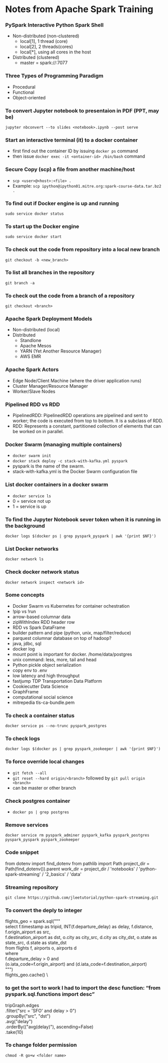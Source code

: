 # Notes from Apache Spark Training
### PySpark Interactive Python Spark Shell
- Non-distributed (non-clustered)
    - local[1], 1 thread (core) 
    - local[2], 2 threads(cores)
    - local[*], using all cores in the host
- Distributed (clustered)
    - master = spark://<host>:7077 
    
### Three Types of Programming Paradigm
- Procedural
- Functional 
- Object-oriented
### To convert Jupyter notebook to presentaion in PDF (PPT, may be)
`jupyter nbconvert --to slides <notebook>.ipynb --post serve`
### Start an interactive terminal (it) to a docker container
- first find out the container ID by issuing `docker ps` command
- then issue `docker exec -it <ontainer-id> /bin/bash` command
### Secure Copy  (scp) a file from another machine/host
- `scp <user>@<host>:<file> .`
- Example: `scp ipython@ipython01.mitre.org:spark-course-data.tar.bz2 .`
### To find out if Docker engine is up and running
`sudo service docker status`
### To start up the Docker engine
`sudo service docker start`
### To check out the code from repository into a local new branch
`git checkout -b <new_branch>`
### To list all branches in the repository
`git branch -a`
### To check out the code from a branch of a repository
`git checkout <branch>`
### Apache Spark Deployment Models 
- Non-distributed (local)
- Distributed 
    - Standlone 
    - Apache Mesos 
    - YARN (Yet Another Resource Manager)
    - AWS EMR
### Apache Spark Actors
- Edge Node/Client Machine (where the driver application runs)
- Cluster Manager/Resource Manager 
- Worker/Slave Nodes
### Pipelined RDD vs RDD
- PipelinedRDD: PipelinedRDD operations are pipelined and sent to worker; the code is executed from top to bottom. It is a subclass of RDD.
- RDD: Represents a constant, partitioned collection of elements that can be worked on in parallel.
### Docker Swarm (managing multiple containers)
- `docker swarm init`
- `docker stack deploy -c stack-with-kafka.yml pyspark` 
- pyspark is the name of the swarm.
- stack-with-kafka.yml is the Docker Swarm configuration file

### List docker containers in a docker swarm
- `docker service ls`
- 0 = service not up
- 1 = service is up

### To find the Jupyter Notebook sever token when it is running in the background
`docker logs $(docker ps | grep pyspark_pyspark | awk '{print $NF}')`

### List Docker networks
`docker network ls`
### Check docker network status
`docker network inspect <network id>`
### Some concepts
- Docker Swarm vs Kubernetes for container ochestration
- !pip vs !run
- arrow-based columnar data
- zipWithIndex RDD header row
- RDD vs Spark DataFrame
- builder pattern and pipe (python, unix, map/filter/reduce)
- parquest columnar database on top of hadoop?
- java, jdbc, sql
- docker log
- mount point is important for docker. /home/data/postgres
- unix command: less, more, tail and head
- Python pickle object serialization
- copy env to .env
- low latency and high throughput
- fastjump TDP Transportation Data Platform
- Cookiecutter Data Science
- GraphFrame 
- computational social science
- mitrepedia tls-ca-bundle.pem
### To check a container status
`docker service ps --no-trunc pyspark_postgres` 
### To check logs
`docker logs $(docker ps | grep pyspark_zookeeper | awk '{print $NF}')` 
### To force override local changes
- `git fetch --all`
- `git reset --hard origin/<branch>` followed by `git pull origin <branch>` 
- <branch> can be master or other branch
    
### Check postgres container
- `docker ps | grep postgres`
### Remove services
`docker service rm pyspark_adminer pyspark_kafka pyspark_postgres pyspark_pyspark pyspark_zookeeper` 
### Code snippet
from dotenv import find_dotenv
from pathlib import Path
project_dir = Path(find_dotenv()).parent
work_dir = project_dir / 'notebooks' / 'python-spark-streaming' / '2_basics' / 'data'

### Streaming repository
`git clone https://github.com/jleetutorial/python-spark-streaming.git`

### To convert the deply to integer

flights_geo = spark.sql(""" \
    select
    f.timestamp as tripid, INT(f.departure_delay) as delay, f.distance,  f.origin_airport as src, \
    f.destination_airport as dst, o.city as city_src, d.city as city_dst, o.state as state_src, d.state as state_dst \
    from flights f, airports o, airports d \
    where \
    f.departure_delay > 0 and \
    (o.iata_code=f.origin_airport) and (d.iata_code=f.destination_airport) \
""")     \
flights_geo.cache() \

### to get the sort to work I had to import the desc function: “from pyspark.sql.functions import desc” 
tripGraph.edges\
.filter("src = 'SFO' and delay > 0")\
.groupBy("src", "dst")\
.avg("delay")\
.orderBy(("avg(delay)"), ascending=False) \
.take(10) 
 
### To change folder permission
`chmod -R go+w <folder name>` 


